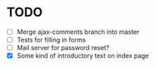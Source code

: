 # TODO    
- [ ] Merge ajax-comments branch into master
- [ ] Tests for filling in forms
- [ ] Mail server for password reset?
- [x] Some kind of introductory text on index page
